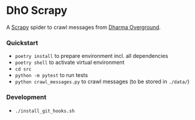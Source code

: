 # DhO Scrapy

A [Scrapy](https://scrapy.org/) spider to crawl messages from 
[Dharma Overground](https://www.dharmaoverground.org/).

### Quickstart

- `poetry install` to prepare environment incl. all dependencies
- `poetry shell` to activate virtual environment
- `cd src`
- `python -m pytest` to run tests
- `python crawl_messages.py` to crawl messages (to be stored in `./data/`)


### Development

- `./install_git_hooks.sh`
